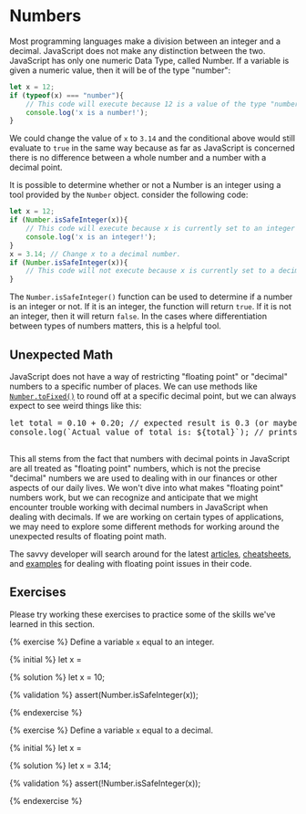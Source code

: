 # Numbers

Most programming languages make a division between an integer and a decimal. JavaScript does not make any distinction between the two. JavaScript has only one numeric Data Type, called Number. If a variable is given a numeric value, then it will be of the type "number":

```js
let x = 12;
if (typeof(x) === "number"){
    // This code will execute because 12 is a value of the type "number".
    console.log('x is a number!');
}
```

We could change the value of `x` to `3.14` and the conditional above would still evaluate to `true` in the same way because as far as JavaScript is concerned there is no difference between a whole number and a number with a decimal point.

It is possible to determine whether or not a Number is an integer using a tool provided by the `Number` object. consider the following code:

```js
let x = 12;
if (Number.isSafeInteger(x)){
    // This code will execute because x is currently set to an integer value.
    console.log('x is an integer!');
}
x = 3.14; // Change x to a decimal number.
if (Number.isSafeInteger(x)){
    // This code will not execute because x is currently set to a decimal value.
}
```
The `Number.isSafeInteger()` function can be used to determine if a number is an integer or not. If it is an integer, the function will return `true`. If it is not an integer, then it will return `false`. In the cases where differentiation between types of numbers matters, this is a helpful tool.

<div class="tip-box">
    <h2>Unexpected Math</h2>
    <p>JavaScript does not have a way of restricting "floating point" or "decimal" numbers to a specific number of places. We can use methods like <code><a href="https://developer.mozilla.org/en-US/docs/Web/JavaScript/Reference/Global_Objects/Number/toFixed">Number.toFixed()</a></code> to round off at a specific decimal point, but we can always expect to see weird things like this:</p>
    <pre>
let total = 0.10 + 0.20; // expected result is 0.3 (or maybe 0.30)  
console.log(`Actual value of total is: ${total}`); // prints 0.30000000000000004 to the console.
    </pre>
    <p>This all stems from the fact that numbers with decimal points in JavaScript are all treated as "floating point" numbers, which is not the precise "decimal" numbers we are used to dealing with in our finances or other aspects of our daily lives. We won't dive into what makes "floating point" numbers work, but we can recognize and anticipate that we might encounter trouble working with decimal numbers in JavaScript when dealing with decimals. If we are working on certain types of applications, we may need to explore some different methods for working around the unexpected results of floating point math.</p>
    <p>The savvy developer will search around for the latest <a href="https://modernweb.com/what-every-javascript-developer-should-know-about-floating-points/">articles</a>, <a href="http://floating-point-gui.de/languages/javascript/">cheatsheets</a>, and <a href="https://stackoverflow.com/questions/1458633/how-to-deal-with-floating-point-number-precision-in-javascript">examples</a> for dealing with floating point issues in their code.</p>
</div>


## Exercises
Please try working these exercises to practice some of the skills we've learned in this section.


{% exercise %}
Define a variable `x` equal to an integer.

{% initial %}
let x =

{% solution %}
let x = 10;

{% validation %}
assert(Number.isSafeInteger(x));

{% endexercise %}

{% exercise %}
Define a variable `x` equal to a decimal.

{% initial %}
let x =

{% solution %}
let x = 3.14;

{% validation %}
assert(!Number.isSafeInteger(x));

{% endexercise %}
